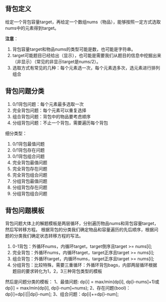 ## 背包定义
给定一个背包容量target，再给定一个数组nums（物品），能够按照一定方式选取nums中的元素得到target。

**注意**：
1. 背包容量target和物品nums的类型可能是数，也可能是字符串。
2. target可能题目已经给出（显示），也可能是需要我们从题目的信息中挖掘出来（非显示）（常见的非显示target是nums/2）。
3. 选取方式有常见的几种：每个元素选一次，每个元素选多次，选元素进行排列组合

## 背包问题分类
1. 0/1背包问题：每个元素最多选取一次
2. 完全背包问题：每个元素可以重复选择
3. 组合背包问题：背包中的物品要考虑顺序
4. 分组背包问题：不止一个背包，需要遍历每个背包

细分类型：
1. 0/1背包最值问题
2. 0/1背包存在问题
3. 0/1背包组合问题
4. 完全背包最值问题
5. 完全背包存在问题
6. 完全背包组合问题
7. 分组背包最值问题
8. 分组背包存在问题
9. 分组背包组合问题

## 背包问题模板

背包问题大体上的解题模板是两层循环，分别遍历物品nums和背包容量target，然后写转移方程。
根据背包的分类我们确定物品和容量遍历的先后顺序，根据问题的分类我们确定状态转移方程的写法。

1. 0-1背包：外循环nums，内循环target，target倒序且target >= nums[i];
2. 完全背包：外循环nums，内循环target，target正序且target >= nums[i];
3. 组合背包：外循环target，内循环nums，target正序且target >= nums[i];
4. 分组背包：比较特殊，需要三重循环：外循环背包bags，内部两层循环根据题目的要求转化为1，2，3三种背包类型的模板

然后是问题分类的模板：
1、最值问题: dp[i] = max/min(dp[i], dp[i-nums]+1)或dp[i] = max/min(dp[i], dp[i-num]+nums);
2、存在问题(bool)：dp[i]=dp[i]||dp[i-num];
3、组合问题：dp[i]+=dp[i-num];

